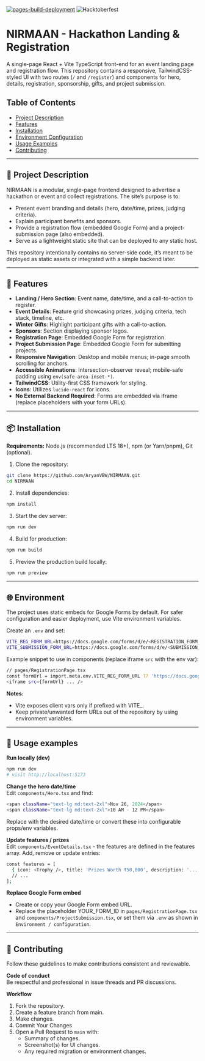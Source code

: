[![pages-build-deployment](https://github.com/AryanVBW/NIRMAAN/actions/workflows/pages/pages-build-deployment/badge.svg)](https://github.com/AryanVBW/NIRMAAN/actions/workflows/pages/pages-build-deployment) ![Hacktoberfest](https://img.shields.io/badge/Hacktoberfest-2025-blueviolet)


# NIRMAAN - Hackathon Landing & Registration

A single-page React + Vite TypeScript front-end for an event landing page and registration flow. This repository contains a responsive, TailwindCSS-styled UI with two routes (`/` and `/register`) and components for hero, details, registration, sponsorship, gifts, and project submission.

## Table of Contents
- [Project Description](#-project-description)
- [Features](#-features)
- [Installation](#-installation)
- [Environment Configuration](#-environment)
- [Usage Examples](#-usage-examples)
- [Contributing](#-contributing)

---

## 🚀 Project Description

NIRMAAN is a modular, single-page frontend designed to advertise a hackathon or event and collect registrations. The site’s purpose is to:

- Present event branding and details (hero, date/time, prizes, judging criteria).
- Explain participant benefits and sponsors.
- Provide a registration flow (embedded Google Form) and a project-submission page (also embedded).
- Serve as a lightweight static site that can be deployed to any static host.

This repository intentionally contains no server-side code, it’s meant to be deployed as static assets or integrated with a simple backend later.

---

## 🔧 Features

- **Landing / Hero Section**: Event name, date/time, and a call-to-action to register.
- **Event Details**: Feature grid showcasing prizes, judging criteria, tech stack, timeline, etc.
- **Winter Gifts**: Highlight participant gifts with a call-to-action.
- **Sponsors**: Section displaying sponsor logos.
- **Registration Page**: Embedded Google Form for registration.
- **Project Submission Page**: Embedded Google Form for submitting projects.
- **Responsive Navigation**: Desktop and mobile menus; in-page smooth scrolling for anchors.
- **Accessible Animations**: Intersection-observer reveal; mobile-safe padding using `env(safe-area-inset-*)`.
- **TailwindCSS**: Utility-first CSS framework for styling.
- **Icons**: Utilizes `lucide-react` for icons.
- **No External Backend Required**: Forms are embedded via iframe (replace placeholders with your form URLs).

---

## 📦 Installation

**Requirements:** Node.js (recommended LTS 18+), npm (or Yarn/pnpm), Git (optional).

1. Clone the repository:
```bash
git clone https://github.com/AryanVBW/NIRMAAN.git
cd NIRMAAN
```

2. Install dependencies:
```bash
npm install
```

3. Start the dev server:
```bash
npm run dev
```

4. Build for production:
```bash
npm run build
```

5. Preview the production build locally:
```bash
npm run preview
```

---

## 🌐 Environment

The project uses static embeds for Google Forms by default. For safer configuration and easier deployment, use Vite environment variables.

Create an `.env` and set:
```bash
VITE_REG_FORM_URL=https://docs.google.com/forms/d/e/<REGISTRATION_FORM_ID>/viewform?embedded=true
VITE_SUBMISSION_FORM_URL=https://docs.google.com/forms/d/e/<SUBMISSION_FORM_ID>/viewform?embedded=true
```

Example snippet to use in components (replace iframe `src` with the env var):
```bash
// pages/RegistrationPage.tsx
const formUrl = import.meta.env.VITE_REG_FORM_URL ?? 'https://docs.google.com/forms/d/e/YOUR_FORM_ID/viewform?embedded=true';
<iframe src={formUrl} ... />
```

**Notes:**
- Vite exposes client vars only if prefixed with VITE_.
- Keep private/unwanted form URLs out of the repository by using environment variables.

---

## 🧪 Usage examples

**Run locally (dev)**
```bash
npm run dev
# visit http://localhost:5173
```

**Change the hero date/time**  
Edit `components/Hero.tsx` and find:
```bash
<span className="text-lg md:text-2xl">Nov 26, 2024</span>
<span className="text-lg md:text-2xl">10 AM - 12 PM</span>
```
Replace with the desired date/time or convert these into configurable props/env variables.  

**Update features / prizes**  
Edit `components/EventDetails.tsx` - the features are defined in the features array. Add, remove or update entries:  
```bash
const features = [
  { icon: <Trophy />, title: 'Prizes Worth ₹50,000', description: '...' },
  // ...
];
```

**Replace Google Form embed**  
- Create or copy your Google Form embed URL.
- Replace the placeholder YOUR_FORM_ID in `pages/RegistrationPage.tsx` and `components/ProjectSubmission.tsx`, or set them via `.env` as shown in `Environment / configuration`.

---

## 🤝 Contributing

Follow these guidelines to make contributions consistent and reviewable.  

**Code of conduct**  
Be respectful and professional in issue threads and PR discussions.  

**Workflow**  
1. Fork the repository.
2. Create a feature branch from main.
3. Make changes.
4. Commit Your Changes
5. Open a Pull Request to `main` with:
   - Summary of changes.
   - Screenshot(s) for UI changes.
   - Any required migration or environment changes.
